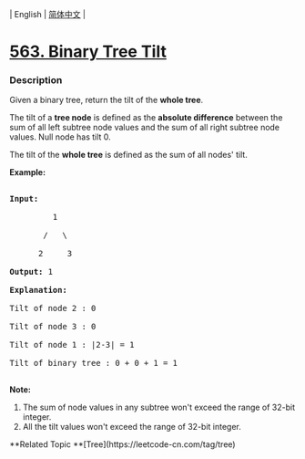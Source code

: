 | English | [简体中文](README.md) |

# [563. Binary Tree Tilt](https://leetcode-cn.com/problems/binary-tree-tilt)
 ### Description
<p>Given a binary tree, return the tilt of the <b>whole tree</b>.</p>

<p>The tilt of a <b>tree node</b> is defined as the <b>absolute difference</b> between the sum of all left subtree node values and the sum of all right subtree node values. Null node has tilt 0.</p>

<p>The tilt of the <b>whole tree</b> is defined as the sum of all nodes' tilt.</p>

<p><b>Example:</b><br />
<pre>
<b>Input:</b> 
         1
       /   \
      2     3
<b>Output:</b> 1
<b>Explanation:</b> 
Tilt of node 2 : 0
Tilt of node 3 : 0
Tilt of node 1 : |2-3| = 1
Tilt of binary tree : 0 + 0 + 1 = 1
</pre>
</p>

<p><b>Note:</b>
<ol>
<li>The sum of node values in any subtree won't exceed the range of 32-bit integer. </li>
<li>All the tilt values won't exceed the range of 32-bit integer.</li>
</ol>
</p>
**Related Topic	**[Tree](https://leetcode-cn.com/tag/tree) 